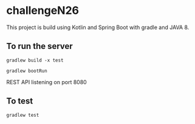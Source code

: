 # challengeN26

This project is build using Kotlin and Spring Boot with gradle and JAVA 8.

## To run the server

```
gradlew build -x test
```

```
gradlew bootRun
```

REST API listening on port 8080

## To test

```
gradlew test
```

